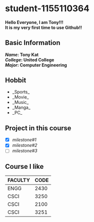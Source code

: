 # student-1155110364
#### Hello Everyone, I am Tony!!!<br> It is my very first time to use Github!!<br>


## Basic Information
**_Name_:    Tony Kat<br>**
**_College_: United College<br>**
**_Major_:   Computer Engineering<br>**


## Hobbit
<ul>
<li>_Sports_</li>
<li>_Movie_</li>
<li>_Music_</li>
<li>_Manga_</li>
<li>_PC_</li>
</ul>

## Project in this course

- [x] _milestone#1_
- [x] _milestone#2_
- [ ] _milestone#3_

## Course I like
FACULTY | CODE
---- | ---
ENGG | 2430
CSCI | 3250
CSCI | 2100
CSCI | 3251
